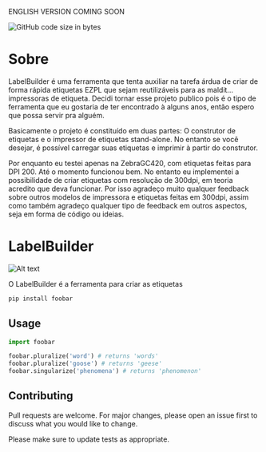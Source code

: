 ENGLISH VERSION COMING SOON

![GitHub code size in bytes](https://img.shields.io/github/languages/code-size/JuanAlexandre/LabelBuilder)

# Sobre

LabelBuilder é uma ferramenta que tenta auxiliar na tarefa árdua de criar de forma rápida etiquetas EZPL que sejam reutilizáveis para as maldit... impressoras de etiqueta.
Decidi tornar esse projeto publico pois é o tipo de ferramenta que eu gostaria de ter encontrado à alguns anos, então espero que possa servir pra alguém.

Basicamente o projeto é constituído em duas partes: O construtor de etiquetas e o impressor de etiquetas stand-alone. No entanto se você desejar, é possível carregar suas etiquetas e imprimir à partir do construtor.

Por enquanto eu testei apenas na ZebraGC420, com etiquetas feitas para DPI 200. Até o momento funcionou bem. No entanto eu implementei a possibilidade de criar etiquetas com resolução de 300dpi, em teoria acredito que deva funcionar. Por isso agradeço muito qualquer feedback sobre outros modelos de impressora e etiquetas feitas em 300dpi, assim como também agradeço qualquer tipo de feedback em outros aspectos, seja em forma de código ou ideias.

# LabelBuilder

![Alt text](LabelBuilderIMAGE.jpg?raw=true "Title")

O LabelBuilder é a ferramenta para criar as etiquetas

```bash
pip install foobar
```

## Usage

```python
import foobar

foobar.pluralize('word') # returns 'words'
foobar.pluralize('goose') # returns 'geese'
foobar.singularize('phenomena') # returns 'phenomenon'
```

## Contributing
Pull requests are welcome. For major changes, please open an issue first to discuss what you would like to change.

Please make sure to update tests as appropriate.
